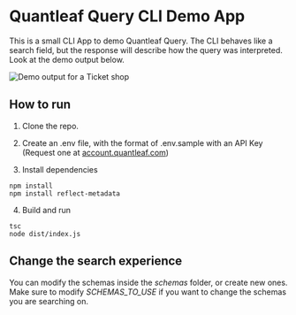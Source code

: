 # Quantleaf Query CLI Demo App
This is a small CLI App to demo Quantleaf Query. The CLI behaves like a search field, but the response will describe how the query was interpreted.
Look at the demo output below.

![Demo output for a Ticket shop](/../master/demo.PNG?raw=true)

## How to run
1. Clone the repo.
2. Create an .env file, with the format of .env.sample with an API Key (Request one at [account.quantleaf.com](https://account.quantleaf.com))

3. Install dependencies
```
npm install 
npm install reflect-metadata
```

4. Build and run
```
tsc
node dist/index.js
```



## Change the search experience

You can modify the schemas inside the *schemas* folder, or create new ones. 
Make sure to modify *SCHEMAS_TO_USE* if you want to change the schemas you are searching on.